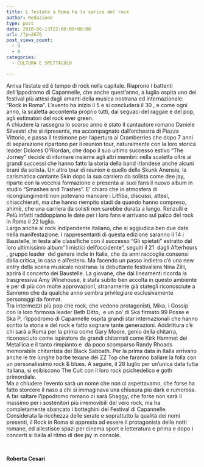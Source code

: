 ```yaml
---
title: L ?estate a Roma ha la carica del rock
author: Redazione
type: post
date: 2010-06-13T22:00:00+00:00
url: /?p=2676
post_views_count:
  - 9
  - 9
categories:
  - CULTURA E SPETTACOLO

---
```

Arriva l&rsquo;estate ed &egrave; tempo di rock nella capitale. Riaprono i battenti dell&rsquo;Ippodromo di Capannelle, che anche quest&rsquo;anno, a luglio ospita uno dei festival pi&ugrave; attesi dagli amanti della musica nostrana ed internazionale: &ldquo;Rock in Roma&rdquo;. L&rsquo;evento ha inizio il 5 e si concluder&agrave; il 30 , e come ogni anno, la scaletta accontenta proprio tutti, dai seguaci del raggae e del pop, agli estimatori del rock ever green.  
A chiudere la rassegna lo scorso anno &egrave; stato il cantautore romano Daniele Silvestri che si ripresenta, ma accompagnato dall&rsquo;orchestra di Piazza Vittorio, e passa il testimone per l&rsquo;apertura ai Cramberries che dopo 7 anni di separazione ripartono per il reunion tour, naturalmente con la loro storica leader Dolores O&rsquo;Riordan, che dopo il suo ultimo successo estivo &ldquo;The Jorney&rdquo; decide di ritornare insieme agli altri membri: nella scaletta oltre ai grandi successi che hanno fatto la storia della band irlandese anche alcuni brani da solista. Un altro tour di reunion &egrave; quello delle Skunk Anensie, la carismatica cantante Skin dopo la sua carriera da solista come dee jay, riparte con la vecchia formazione e presenta ai suoi fans il nuovo album in studio &ldquo;Smashes and Trashes&rdquo;. E&rsquo; chiaro che in atmosfera di ricongiungimenti non potevano mancare i Litfiba, discussi, attesi, chiacchierati, ma che hanno riempito stadi da quando hanno compreso, ahim&egrave;, che una carriera da solisti non sarebbe durata a lungo. Renzulli e Pel&ugrave; infatti raddoppiano le date per i loro fans e arrivano sul palco del rock in Roma il 22 luglio.  
Largo anche al rock indipendente italiano, che si aggiudica ben due date nella manifestazione. I rappresentanti di questa edizione saranno il 14 i Baustelle, in testa alle classifiche con il successo &ldquo;Gli spietati&rdquo; estratto dal loro ultimissimo album&ldquo; I mistici dell&rsquo;occidente&rdquo;, seguiti il 21&nbsp; dagli Afterhours , gruppo leader&nbsp; del genere indie in Italia, che da anni raccoglie consensi dalla critica, in casa e all&rsquo;estero. Ma facendo un passo indietro c&rsquo;&egrave; una new entry della scena musicale nostrana: la debuttante festivaliera Nina Zilli, aprir&agrave; il concerto dei Baustelle. La giovane, che dai lineamenti ricorda la trasgressiva Amy Winehouse, &egrave; stata subito ben accolta in questo ambiente e per di pi&ugrave; con molte approvazioni, stranamente gi&agrave; stategli riconosciute a Sanremo che da qualche anno sembra privilegiare esclusivamente personaggi da format.  
Tra intermezzi pi&ugrave; pop che rock, che vedono protagonisti, Mika, i Gossip con la loro formosa leader Beth Ditto,&nbsp; e un po&rsquo; di Ska firmato 99 Posse e Ska P, l&rsquo;Ippodromo di Capannelle ospita grandi star internazionali che hanno scritto la storia e del rock e fatto sognare tante generazioni. Addirittura c&rsquo;&egrave; chi sar&agrave; a Roma per la prima come Gary Moore, genio della chitarra, riconosciuto come ispiratore da grandi chitarristi come Kirk Hammet dei Metallica e il tanto rimpianto e&nbsp; da poco scomparso Randy Rhoads memorabile chitarrista dei Black Sabbath. Per la prima data in Italia arrivano anche le tre lunghe barbe texane dei ZZ Top che faranno ballare la folla con un personalissimo rock & blues. A seguire, il 28 luglio per un&rsquo;unica data tutta italiana, si esibiscono The Cult con il loro rock psichedelico e goth primordiale.  
Ma a chiudere l&rsquo;evento sar&agrave; un nome che non ci aspettavamo, che forse ha fatto storcere il naso a chi si immaginava una chiusura pi&ugrave; dark e rumorosa. A far saltare l&rsquo;Ippodromo romano ci sar&agrave; Shaggy, che forse non sar&agrave; il massimo per i sostenitori pi&ugrave; irremovibili del vero rock, ma ha completamente sbancato i botteghini del Festival di Capannelle.  
Considerata la ricchezza delle serate e soprattutto la qualit&agrave; dei nomi presenti, il Rock in Roma si appresta ad essere il protagonista delle notti romane, ed allestisce spazi per cinema sport e letteratura e prima e dopo i concerti si balla al ritmo di dee jay in console.

&nbsp;

**Roberta Cesari**